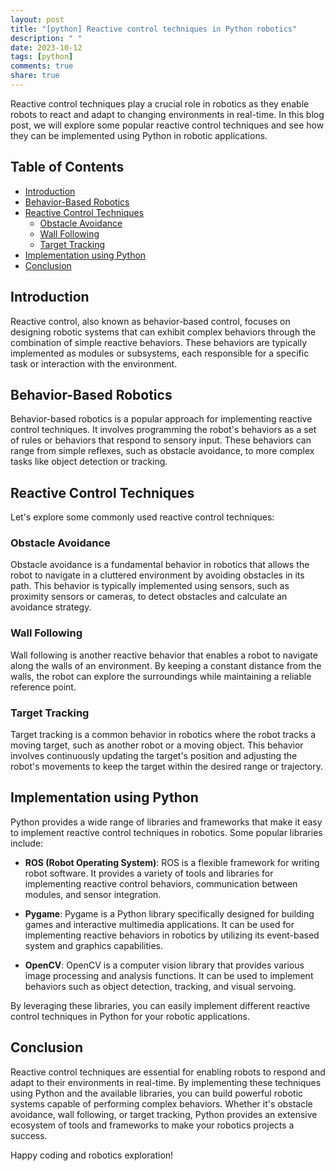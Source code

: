 ```yaml
---
layout: post
title: "[python] Reactive control techniques in Python robotics"
description: " "
date: 2023-10-12
tags: [python]
comments: true
share: true
---
```


Reactive control techniques play a crucial role in robotics as they enable robots to react and adapt to changing environments in real-time. In this blog post, we will explore some popular reactive control techniques and see how they can be implemented using Python in robotic applications. 

## Table of Contents
- [Introduction](#introduction)
- [Behavior-Based Robotics](#behavior-based-robotics)
- [Reactive Control Techniques](#reactive-control-techniques)
    - [Obstacle Avoidance](#obstacle-avoidance)
    - [Wall Following](#wall-following)
    - [Target Tracking](#target-tracking)
- [Implementation using Python](#implementation-using-python)
- [Conclusion](#conclusion)

## Introduction <a id="introduction"></a>
Reactive control, also known as behavior-based control, focuses on designing robotic systems that can exhibit complex behaviors through the combination of simple reactive behaviors. These behaviors are typically implemented as modules or subsystems, each responsible for a specific task or interaction with the environment.

## Behavior-Based Robotics <a id="behavior-based-robotics"></a>
Behavior-based robotics is a popular approach for implementing reactive control techniques. It involves programming the robot's behaviors as a set of rules or behaviors that respond to sensory input. These behaviors can range from simple reflexes, such as obstacle avoidance, to more complex tasks like object detection or tracking.

## Reactive Control Techniques <a id="reactive-control-techniques"></a>
Let's explore some commonly used reactive control techniques:

### Obstacle Avoidance <a id="obstacle-avoidance"></a>
Obstacle avoidance is a fundamental behavior in robotics that allows the robot to navigate in a cluttered environment by avoiding obstacles in its path. This behavior is typically implemented using sensors, such as proximity sensors or cameras, to detect obstacles and calculate an avoidance strategy.

### Wall Following <a id="wall-following"></a>
Wall following is another reactive behavior that enables a robot to navigate along the walls of an environment. By keeping a constant distance from the walls, the robot can explore the surroundings while maintaining a reliable reference point.

### Target Tracking <a id="target-tracking"></a>
Target tracking is a common behavior in robotics where the robot tracks a moving target, such as another robot or a moving object. This behavior involves continuously updating the target's position and adjusting the robot's movements to keep the target within the desired range or trajectory.

## Implementation using Python <a id="implementation-using-python"></a>
Python provides a wide range of libraries and frameworks that make it easy to implement reactive control techniques in robotics. Some popular libraries include:

- **ROS (Robot Operating System)**: ROS is a flexible framework for writing robot software. It provides a variety of tools and libraries for implementing reactive control behaviors, communication between modules, and sensor integration.

- **Pygame**: Pygame is a Python library specifically designed for building games and interactive multimedia applications. It can be used for implementing reactive behaviors in robotics by utilizing its event-based system and graphics capabilities.

- **OpenCV**: OpenCV is a computer vision library that provides various image processing and analysis functions. It can be used to implement behaviors such as object detection, tracking, and visual servoing.

By leveraging these libraries, you can easily implement different reactive control techniques in Python for your robotic applications.

## Conclusion <a id="conclusion"></a>
Reactive control techniques are essential for enabling robots to respond and adapt to their environments in real-time. By implementing these techniques using Python and the available libraries, you can build powerful robotic systems capable of performing complex behaviors. Whether it's obstacle avoidance, wall following, or target tracking, Python provides an extensive ecosystem of tools and frameworks to make your robotics projects a success.

Happy coding and robotics exploration!